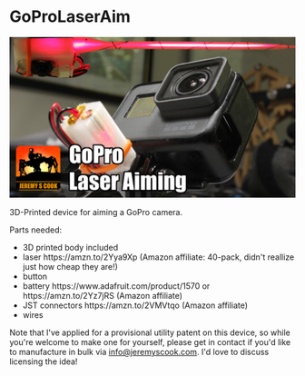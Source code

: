 # GoProLaserAim

![](https://github.com/JeremySCook/GoProLaserAim/blob/master/logo-template-laserAim.jpg)

3D-Printed device for aiming a GoPro camera.

Parts needed:

<ul>
	<li>3D printed body included
	<li>laser https://amzn.to/2Yya9Xp (Amazon affiliate: 40-pack, didn't reallize just how cheap they are!)
	<li>button
	<li>battery https://www.adafruit.com/product/1570 or https://amzn.to/2Yz7jRS (Amazon affiliate)
	<li>JST connectors https://amzn.to/2VMVtqo (Amazon affiliate)
	<li>wires</li>
</ul>

Note that I've applied for a provisional utility patent on this device, so while you're welcome to make one for yourself, please get in contact if you'd like to manufacture in bulk via info@jeremyscook.com. I'd love to discuss licensing the idea!
